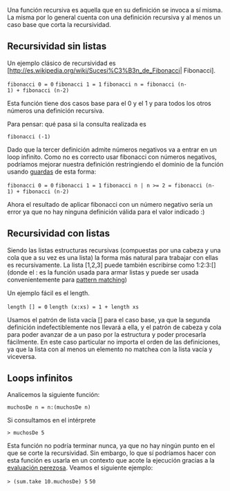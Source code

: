 Una función recursiva es aquella que en su definición se invoca a sí misma. La misma por lo general cuenta con una definición recursiva y al menos un caso base que corta la recursividad.

Recursividad sin listas
-----------------------

Un ejemplo clásico de recursividad es \[<http://es.wikipedia.org/wiki/Sucesi%C3%B3n_de_Fibonacci>| Fibonacci\].

`fibonacci 0 = 0`
`fibonacci 1 = 1`
`fibonacci n = fibonacci (n-1) + fibonacci (n-2)`

Esta función tiene dos casos base para el 0 y el 1 y para todos los otros números una definición recursiva.

Para pensar: qué pasa si la consulta realizada es

`fibonacci (-1)`

Dado que la tercer definición admite números negativos va a entrar en un loop infinito. Como no es correcto usar fibonacci con números negativos, podríamos mejorar nuestra definición restringiendo el dominio de la función usando [guardas](funciones-por-partes.html) de esta forma:

`fibonacci 0 = 0`
`fibonacci 1 = 1`
`fibonacci n | n >= 2 = fibonacci (n-1) + fibonacci (n-2)`

Ahora el resultado de aplicar fibonacci con un número negativo sería un error ya que no hay ninguna definición válida para el valor indicado :)

Recursividad con listas
-----------------------

Siendo las listas estructuras recursivas (compuestas por una cabeza y una cola que a su vez es una lista) la forma más natural para trabajar con ellas es recursivamente. La lista \[1,2,3\] puede también escribirse como 1:2:3:\[\] (donde el : es la función usada para armar listas y puede ser usada convenientemente para [pattern matching](pattern-matching-en-haskell-con-listas.html))

Un ejemplo fácil es el length.

`length [] = 0`
`length (x:xs) = 1 + length xs`

Usamos el patrón de lista vacía \[\] para el caso base, ya que la segunda definición indefectiblemente nos llevará a ella, y el patrón de cabeza y cola para poder avanzar de a un paso por la estructura y poder procesarla fácilmente. En este caso particular no importa el orden de las definiciones, ya que la lista con al menos un elemento no matchea con la lista vacía y viceversa.

Loops infinitos
---------------

Analicemos la siguiente función:

`muchosDe n = n:(muchosDe n)`

Si consultamos en el intérprete

`> muchosDe 5`

Esta función no podría terminar nunca, ya que no hay ningún punto en el que se corte la recursividad. Sin embargo, lo que sí podríamos hacer con esta función es usarla en un contexto que acote la ejecución gracias a la [evaluación perezosa](estrategias-de-evaluacion-lazy-evaluation.html). Veamos el siguiente ejemplo:

`> (sum.take 10.muchosDe) 5`
`50`
